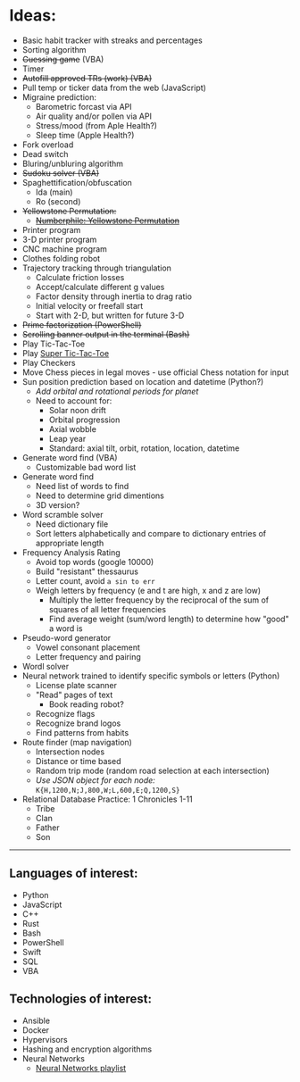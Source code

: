 # Ideas:

* Basic habit tracker with streaks and percentages
* Sorting algorithm
* ~~Guessing game~~ (VBA)
* Timer
* ~~Autofill approved TRs (work) (VBA)~~
* Pull temp or ticker data from the web (JavaScript)
* Migraine prediction:
  * Barometric forcast via API
  * Air quality and/or pollen via API
  * Stress/mood (from Aple Health?)
  * Sleep time (Apple Health?)
* Fork overload
* Dead switch
* Bluring/unbluring algorithm
* ~~Sudoku solver (VBA)~~
* Spaghettification/obfuscation
  * Ida (main)
  * Ro (second)
* ~~Yellowstone Permutation:~~
  * ~~[Numberphile: Yellowstone Permutation](https://www.youtube.com/watch?v=DUaqiM1bGX4)~~
* Printer program
* 3-D printer program
* CNC machine program
* Clothes folding robot
* Trajectory tracking through triangulation
  * Calculate friction losses
  * Accept/calculate different g values
  * Factor density through inertia to drag ratio
  * Initial velocity or freefall start
  * Start with 2-D, but written for future 3-D
* ~~Prime factorization (PowerShell)~~
* ~~Scrolling banner output in the terminal (Bash)~~
* Play Tic-Tac-Toe
* Play [Super Tic-Tac-Toe](https://www.youtube.com/watch?v=_Na3a1ZrX7c)
* Play Checkers
* Move Chess pieces in legal moves - use official Chess notation for input
* Sun position prediction based on location and datetime (Python?)
  * *Add orbital and rotational periods for planet*
  * Need to account for:
    * Solar noon drift
    * Orbital progression
    * Axial wobble
    * Leap year
    * Standard: axial tilt, orbit, rotation, location, datetime
* Generate word find (VBA)
  * Customizable bad word list
* Generate word find
  * Need list of words to find
  * Need to determine grid dimentions
  * 3D version?
* Word scramble solver
  * Need dictionary file
  * Sort letters alphabetically and compare to dictionary entries of appropriate length
* Frequency Analysis Rating
  * Avoid top words (google 10000)
  * Build "resistant" thessaurus
  * Letter count, avoid `a sin to err`
  * Weigh letters by frequency (e and t are high, x and z are low)
    * Multiply the letter frequency by the reciprocal of the sum of squares of all letter frequencies
    * Find average weight (sum/word length) to determine how "good" a word is
* Pseudo-word generator
  * Vowel consonant placement
  * Letter frequency and pairing
* Wordl solver
* Neural network trained to identify specific symbols or letters (Python)
  * License plate scanner
  * "Read" pages of text
    * Book reading robot?
  * Recognize flags
  * Recognize brand logos
  * Find patterns from habits
* Route finder (map navigation)
  * Intersection nodes
  * Distance or time based
  * Random trip mode (random road selection at each intersection)
  * *Use JSON object for each node:*
    `K{H,1200,N;J,800,W;L,600,E;Q,1200,S}`
* Relational Database Practice: 1 Chronicles 1-11
  * Tribe
  * Clan
  * Father
  * Son
***
## Languages of interest:
* Python
* JavaScript
* C++
* Rust
* Bash
* PowerShell
* Swift
* SQL
* VBA

## Technologies of interest:
* Ansible
* Docker
* Hypervisors
* Hashing and encryption algorithms
* Neural Networks
  * [Neural Networks playlist](https://www.youtube.com/watch?v=aircAruvnKk&list=PLZHQObOWTQDNU6R1_67000Dx_ZCJB-3pi)
